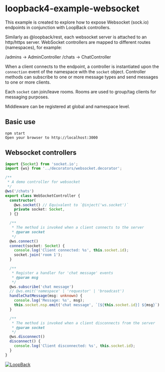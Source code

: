 # loopback4-example-websocket

This example is created to explore how to expose Websocket (sock.io) endpoints
in conjunction with LoopBack controllers.

Similarly as @loopback/rest, each websocket server is attached to an http/https
server. WebSocket controllers are mapped to different routes (namespaces), for
example:

/admins -> AdminController
/chats -> ChatController

When a client connects to the endpoint, a controller is instantiated upon the
`connection` event of the namespace with the `socket` object. Controller methods
can subscribe to one or more message types and send messages to one or more clients.

Each `socket` can join/leave rooms. Rooms are used to group/tag clients for messaging purposes.

Middleware can be registered at global and namespace level.

## Basic use

```
npm start
Open your browser to http://localhost:3000
```

## Websocket controllers

```ts
import {Socket} from 'socket.io';
import {ws} from '../decorators/websocket.decorator';

/**
 * A demo controller for websocket
 */
@ws('/chats')
export class WebSocketController {
  constructor(
    @ws.socket() // Equivalent to `@inject('ws.socket')`
    private socket: Socket,
  ) {}

  /**
   * The method is invoked when a client connects to the server
   * @param socket
   */
  @ws.connect()
  connect(socket: Socket) {
    console.log('Client connected: %s', this.socket.id);
    socket.join('room 1');
  }

  /**
   * Register a handler for 'chat message' events
   * @param msg
   */
  @ws.subscribe('chat message')
  // @ws.emit('namespace' | 'requestor' | 'broadcast')
  handleChatMessage(msg: unknown) {
    console.log('Message: %s', msg);
    this.socket.nsp.emit('chat message', `[${this.socket.id}] ${msg}`);
  }

  /**
   * The method is invoked when a client disconnects from the server
   * @param socket
   */
  @ws.disconnect()
  disconnect() {
    console.log('Client disconnected: %s', this.socket.id);
  }
}
```

[![LoopBack](<https://github.com/strongloop/loopback-next/raw/master/docs/site/imgs/branding/Powered-by-LoopBack-Badge-(blue)-@2x.png>)](http://loopback.io/)
